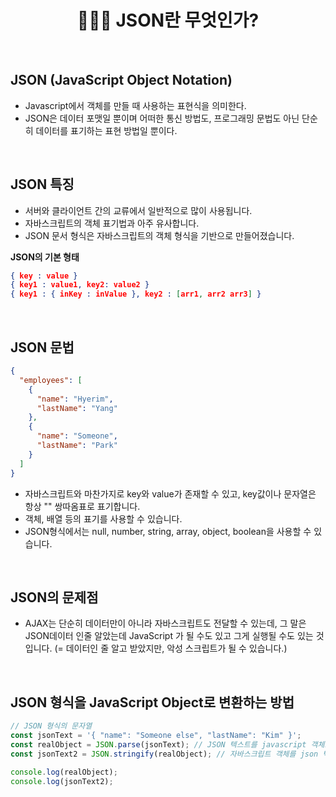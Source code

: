 # <div align="center">👩🏻‍💻 JSON란 무엇인가?</div>

<br>

## JSON (JavaScript Object Notation)

- Javascript에서 객체를 만들 때 사용하는 표현식을 의미한다.
- JSON은 데이터 포맷일 뿐이며 어떠한 통신 방법도, 프로그래밍 문법도 아닌 단순히 데이터를 표기하는 표현 방법일 뿐이다.

<br>

## JSON 특징

- 서버와 클라이언트 간의 교류에서 일반적으로 많이 사용됩니다.
- 자바스크립트의 객체 표기법과 아주 유사합니다.
- JSON 문서 형식은 자바스크립트의 객체 형식을 기반으로 만들어졌습니다.

**JSON의 기본 형태**

```json
{ key : value }
{ key1 : value1, key2: value2 }
{ key1 : { inKey : inValue }, key2 : [arr1, arr2 arr3] }
```

<br>

## JSON 문법

```json
{
  "employees": [
    {
      "name": "Hyerim",
      "lastName": "Yang"
    },
    {
      "name": "Someone",
      "lastName": "Park"
    }
  ]
}
```

- 자바스크립트와 마찬가지로 key와 value가 존재할 수 있고, key값이나 문자열은 항상 "" 쌍따옴표로 표기합니다.
- 객체, 배열 등의 표기를 사용할 수 있습니다.
- JSON형식에서는 null, number, string, array, object, boolean을 사용할 수 있습니다.

<br>

## JSON의 문제점

- AJAX는 단순히 데이터만이 아니라 자바스크립트도 전달할 수 있는데,
  그 말은 JSON데이터 인줄 알았는데 JavaScript 가 될 수도 있고 그게 실행될 수도 있는 것입니다.
  (= 데이터인 줄 알고 받았지만, 악성 스크립트가 될 수 있습니다.)

<br>

## JSON 형식을 JavaScript Object로 변환하는 방법

```javascript
// JSON 형식의 문자열
const jsonText = '{ "name": "Someone else", "lastName": "Kim" }';
const realObject = JSON.parse(jsonText); // JSON 텍스트를 javascript 객체로 변환
const jsonText2 = JSON.stringify(realObject); // 자바스크립트 객체를 json 텍스트로 변경

console.log(realObject);
console.log(jsonText2);
```

